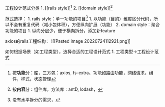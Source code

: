 工程设计范式分类
	1. [[rails style]][^1]
	2. [[domain style]][^2]

范式选择：
	1. rails style：单一功能的项目[^3]
		1. 以功能（目的）维度区分代码，所以不会有重复代码（减小包体积），方便纵向扩展（功能）
	2. domain style：聚合功能的项目
		1. 纵向分层少，便于横向拆分，添加新feature

axios的rails工程结构：
![[Pasted image 20220724112921.png]]

如何根据场景（如工程类型），选择合适的工程设计范式
	1. 工程类型→工程设计范式

[^1]: 按**功能**分：库，三方包：axios, fs-extra。功能如路由功能，网络请求，组件，样式，状态管理
[^2]: 按**内容**分：组件库，方法库：antD, lodash，
[^3]: 没有水平拆分的需求，